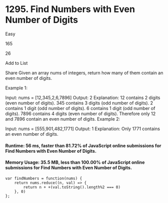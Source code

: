 # 1295. Find Numbers with Even Number of Digits
Easy

165

26

Add to List

Share
Given an array nums of integers, return how many of them contain an even number of digits.
 

Example 1:

Input: nums = [12,345,2,6,7896]
Output: 2
Explanation: 
12 contains 2 digits (even number of digits). 
345 contains 3 digits (odd number of digits). 
2 contains 1 digit (odd number of digits). 
6 contains 1 digit (odd number of digits). 
7896 contains 4 digits (even number of digits). 
Therefore only 12 and 7896 contain an even number of digits.
Example 2:

Input: nums = [555,901,482,1771]
Output: 1 
Explanation: 
Only 1771 contains an even number of digits.


#### Runtime: 56 ms, faster than 81.72% of JavaScript online submissions for Find Numbers with Even Number of Digits.
#### Memory Usage: 35.5 MB, less than 100.00% of JavaScript online submissions for Find Numbers with Even Number of Digits.
```
var findNumbers = function(nums) {
    return nums.reduce((n, val) => { 
        return n + +(val.toString().length%2 === 0)
    }, 0)
};
```
